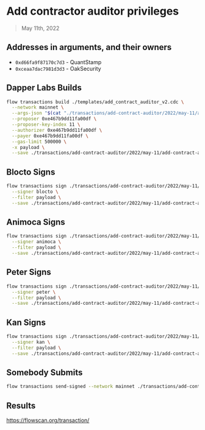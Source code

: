 # Add contractor auditor privileges

> May 11th, 2022

## Addresses in arguments, and their owners

- `0xd66fa9f87170c7d3` - QuantStamp
- `0xceaa7dac7981d3d3` - OakSecurity

## Dapper Labs Builds

```sh
flow transactions build ./templates/add_contract_auditor_v2.cdc \
  --network mainnet \
  --args-json "$(cat "./transactions/add-contract-auditor/2022/may-11/arguments.json")" \
  --proposer 0xe467b9dd11fa00df \
  --proposer-key-index 11 \
  --authorizer 0xe467b9dd11fa00df \
  --payer 0xe467b9dd11fa00df \
  --gas-limit 500000 \
  -x payload \
  --save ./transactions/add-contract-auditor/2022/may-11/add-contract-auditor-may-11-unsigned.rlp
```

## Blocto Signs

```sh
flow transactions sign ./transactions/add-contract-auditor/2022/may-11/add-contract-auditor-may-11-unsigned.rlp \
  --signer blocto \
  --filter payload \
  --save ./transactions/add-contract-auditor/2022/may-11/add-contract-auditor-may-11-sig-1.rlp
```

## Animoca Signs

```sh
flow transactions sign ./transactions/add-contract-auditor/2022/may-11/add-contract-auditor-may-11-sig-1.rlp \
  --signer animoca \
  --filter payload \
  --save ./transactions/add-contract-auditor/2022/may-11/add-contract-auditor-may-11-sig-2.rlp
```

## Peter Signs

```sh
flow transactions sign ./transactions/add-contract-auditor/2022/may-11/add-contract-auditor-may-11-sig-2.rlp \
  --signer peter \
  --filter payload \
  --save ./transactions/add-contract-auditor/2022/may-11/add-contract-auditor-may-11-sig-3.rlp
```

## Kan Signs

```sh
flow transactions sign ./transactions/add-contract-auditor/2022/may-11/add-contract-auditor-may-11-sig-3.rlp \
  --signer kan \
  --filter payload \
  --save ./transactions/add-contract-auditor/2022/may-11/add-contract-auditor-may-11-sig-complete.rlp
```


## Somebody Submits

```sh
flow transactions send-signed --network mainnet ./transactions/add-contract-auditor/2022/may-11/add-contract-auditor-may-11-sig-complete.rlp
```

## Results

https://flowscan.org/transaction/
